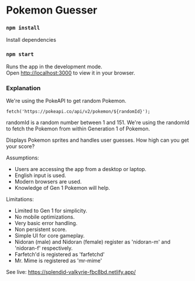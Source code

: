# Pokemon Guesser

### `npm install`
Install dependencies

### `npm start`

Runs the app in the development mode.\
Open [http://localhost:3000](http://localhost:3000) to view it in your browser.


### Explanation

We're using the PokeAPI to get random Pokemon. 

`fetch('https://pokeapi.co/api/v2/pokemon/${randomId}');`

randomId is a random number between 1 and 151. We're using the randomId to fetch the Pokemon from within Generation 1 of Pokemon.

Displays Pokemon sprites and handles user guesses. How high can you get your score?

Assumptions:
- Users are accessing the app from a desktop or laptop.
- English input is used.
- Modern browsers are used.
- Knowledge of Gen 1 Pokemon will help.

Limitations:
- Limited to Gen 1 for simplicity.
- No mobile optimizations.
- Very basic error handling.
- Non persistent score.
- Simple UI for core gameplay.
- Nidoran (male) and Nidoran (female) register as 'nidoran-m' and 'nidoran-f' respectively.
- Farfetch'd is registered as 'farfetchd'
- Mr. Mime is registered as 'mr-mime'

See live: https://splendid-valkyrie-fbc8bd.netlify.app/